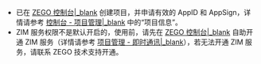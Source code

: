 - 已在 [ZEGO 控制台\|_blank](https://console.zego.im) 创建项目，并申请有效的 AppID 和 AppSign，详情请参考 [控制台 - 项目管理\|_blank](#12107) 中的“项目信息”。
- ZIM 服务权限不是默认开启的，使用前，请先在 [ZEGO 控制台\|_blank](https://console.zego.im) 自助开通 ZIM 服务（详情请参考 [项目管理 - 即时通讯\|_blank](#14994)），若无法开通 ZIM 服务，请联系 ZEGO 技术支持开通。 



